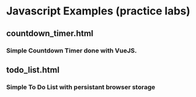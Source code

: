 # Javascript Examples (practice labs)

## countdown_timer.html

### Simple Countdown Timer done with VueJS.

## todo_list.html

### Simple To Do List with persistant browser storage
